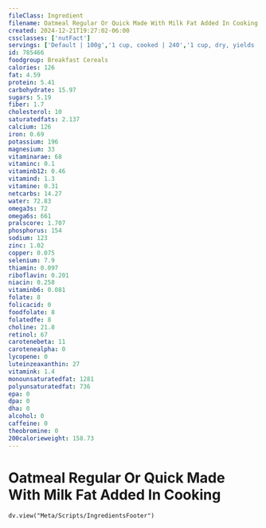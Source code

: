```yaml
---
fileClass: Ingredient
filename: Oatmeal Regular Or Quick Made With Milk Fat Added In Cooking
created: 2024-12-21T19:27:02-06:00
cssclasses: ['nutFact']
servings: ['Default | 100g','1 cup, cooked | 240','1 cup, dry, yields | 485','1 oz, dry, yields | 170']
id: 785466
foodgroup: Breakfast Cereals
calories: 126
fat: 4.59
protein: 5.41
carbohydrate: 15.97
sugars: 5.19
fiber: 1.7
cholesterol: 10
saturatedfats: 2.137
calcium: 126
iron: 0.69
potassium: 196
magnesium: 33
vitaminarae: 68
vitaminc: 0.1
vitaminb12: 0.46
vitamind: 1.3
vitamine: 0.31
netcarbs: 14.27
water: 72.83
omega3s: 72
omega6s: 661
pralscore: 1.707
phosphorus: 154
sodium: 123
zinc: 1.02
copper: 0.075
selenium: 7.9
thiamin: 0.097
riboflavin: 0.201
niacin: 0.258
vitaminb6: 0.081
folate: 8
folicacid: 0
foodfolate: 8
folatedfe: 8
choline: 21.8
retinol: 67
carotenebeta: 11
carotenealpha: 0
lycopene: 0
luteinzeaxanthin: 27
vitamink: 1.4
monounsaturatedfat: 1281
polyunsaturatedfat: 736
epa: 0
dpa: 0
dha: 0
alcohol: 0
caffeine: 0
theobromine: 0
200calorieweight: 158.73
---
```


# Oatmeal Regular Or Quick Made With Milk Fat Added In Cooking

```dataviewjs
dv.view("Meta/Scripts/IngredientsFooter")
```
